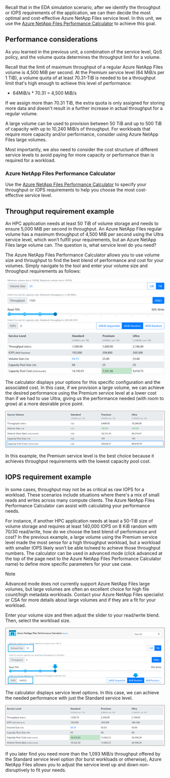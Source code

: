 Recall that in the EDA simulation scenario, after we identify the throughput or IOPS requirements of the application, we can then decide the most optimal and cost-effective Azure NetApp Files service level. In this unit, we use the [Azure NetApp Files Performance Calculator](https://azure.github.io/azure-netapp-files/calc/) to achieve this goal.

## Performance considerations

As you learned in the previous unit, a combination of the service level, QoS policy, and the volume quota determines the throughput limit for a volume.

Recall that the limit of maximum throughput of a regular Azure NetApp Files volume is 4,500 MiB per second. At the Premium service level (64 MiB/s per 1 TiB), a volume quota of at least 70.31-TiB is needed to be a throughput limit that's high enough to achieve this level of performance:

- 64MiB/s * 70.31 = 4,500 MiB/s

If we assign more than 70.31 TiB, the extra quota is only assigned for storing more data and doesn't result in a further increase in actual throughput for a regular volume.

A large volume can be used to provision between 50 TiB and up to 500 TiB of capacity with up to 10,240 MiB/s of throughput. For workloads that require more capacity and/or performance, consider using Azure NetApp Files large volumes.

Most importantly, we also need to consider the cost structure of different service levels  to avoid paying for more capacity or performance than is required for a workload.

### Azure NetApp Files Performance Calculator

Use the [Azure NetApp Files Performance Calculator](https://cloud.netapp.com/azure-netapp-files/tco?hs_preview=tIKQbfoF-41214739590) to specify your throughput or IOPS requirements to help you choose the most cost-effective service level.

## Throughput requirement example

An HPC application needs at least 50 TiB of volume storage and needs to ensure 5,000 MiB per second in throughput. An Azure NetApp Files regular volume has a maximum throughput of 4,500 MiB per second using the Ultra service level, which won’t fulfill your requirements, but an Azure NetApp Files large volume can. The question is, what service level do you need?

The Azure NetApp Files Performance Calculator allows you to use volume size and throughput to find the best blend of performance and cost for your volumes. Simply navigate to the tool and enter your volume size and throughput requirements as follows:

![Screenshot of the Azure NetApp Files Performance Calculator when specifying 5,000 MiB/s throughput.](../media/throughput-requirement.png)

The calculator displays your options for this specific configuration and the associated cost. In this case, if we provision a large volume, we can achieve the desired performance using the Premium service level at a lower cost than if we had to use Ultra, giving us the performance needed (with room to grow) at a more desirable price point.

![Screenshot of the performance calculator output.](../media/03-capacity-pool-output.png)

In this example, the Premium service level is the best choice because it achieves throughput requirements with the lowest capacity pool cost.

## IOPS requirement example

In some cases, throughput may not be as critical as raw IOPS for a workload. These scenarios include situations where there's a mix of small reads and writes across many compute clients. The Azure NetApp Files Performance Calculator can assist with calculating your performance needs.

For instance, if another HPC application needs at least a 50-TiB size of volume storage and requires at least 140,000 IOPS on 8 KiB random with 70/30 read/write, how do we choose the best blend of performance and cost? In the previous example, a large volume using the Premium service level made the most sense for a high throughput workload, but a workload with smaller IOPS likely won’t be able to/need to achieve those throughput numbers. The calculator can be used in advanced mode (click advanced at the top of the page next to the Azure NetApp Files Performance Calculator name) to define more specific parameters for your use case.

>[!NOTE]
>Advanced mode does not currently support Azure NetApp Files large volumes, but large volumes are often an excellent choice for high file count/high metadata workloads. Contact your Azure NetApp Files specialist or CSA for more details about large volumes and if they are a fit for your workload. 

Enter your volume size and then adjust the slider to your read/write blend. Then, select the workload size.

![Screenshot of the Azure NetApp Files Performance Calculator when specifying 140,000 IOPS requirement as requirement.](../media/03-iops-requirement.png)

The calculator displays service level options. In this case, we can achieve the needed performance with just the Standard service level.

![Screenshot of IOPS output.](../media/03-iops-output.png)

If you later find you need more than the 1,093 MiB/s throughput offered by the Standard service level option (for burst workloads or otherwise), Azure NetApp Files allows you to adjust the service level up and down non-disruptively to fit your needs.